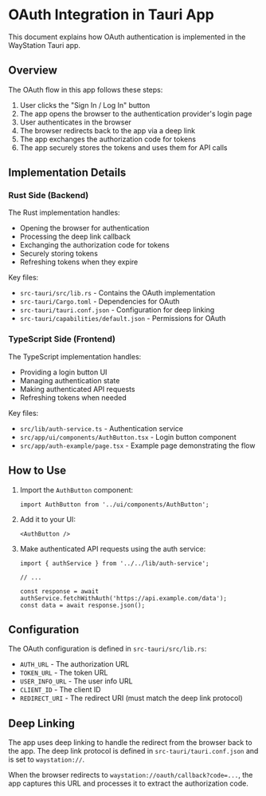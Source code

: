 # OAuth Integration in Tauri App

This document explains how OAuth authentication is implemented in the WayStation Tauri app.

## Overview

The OAuth flow in this app follows these steps:

1. User clicks the "Sign In / Log In" button
2. The app opens the browser to the authentication provider's login page
3. User authenticates in the browser
4. The browser redirects back to the app via a deep link
5. The app exchanges the authorization code for tokens
6. The app securely stores the tokens and uses them for API calls

## Implementation Details

### Rust Side (Backend)

The Rust implementation handles:

- Opening the browser for authentication
- Processing the deep link callback
- Exchanging the authorization code for tokens
- Securely storing tokens
- Refreshing tokens when they expire

Key files:
- `src-tauri/src/lib.rs` - Contains the OAuth implementation
- `src-tauri/Cargo.toml` - Dependencies for OAuth
- `src-tauri/tauri.conf.json` - Configuration for deep linking
- `src-tauri/capabilities/default.json` - Permissions for OAuth

### TypeScript Side (Frontend)

The TypeScript implementation handles:

- Providing a login button UI
- Managing authentication state
- Making authenticated API requests
- Refreshing tokens when needed

Key files:
- `src/lib/auth-service.ts` - Authentication service
- `src/app/ui/components/AuthButton.tsx` - Login button component
- `src/app/auth-example/page.tsx` - Example page demonstrating the flow

## How to Use

1. Import the `AuthButton` component:
   ```tsx
   import AuthButton from '../ui/components/AuthButton';
   ```

2. Add it to your UI:
   ```tsx
   <AuthButton />
   ```

3. Make authenticated API requests using the auth service:
   ```tsx
   import { authService } from '../../lib/auth-service';

   // ...

   const response = await authService.fetchWithAuth('https://api.example.com/data');
   const data = await response.json();
   ```

## Configuration

The OAuth configuration is defined in `src-tauri/src/lib.rs`:

- `AUTH_URL` - The authorization URL
- `TOKEN_URL` - The token URL
- `USER_INFO_URL` - The user info URL
- `CLIENT_ID` - The client ID
- `REDIRECT_URI` - The redirect URI (must match the deep link protocol)

## Deep Linking

The app uses deep linking to handle the redirect from the browser back to the app. The deep link protocol is defined in `src-tauri/tauri.conf.json` and is set to `waystation://`.

When the browser redirects to `waystation://oauth/callback?code=...`, the app captures this URL and processes it to extract the authorization code.
